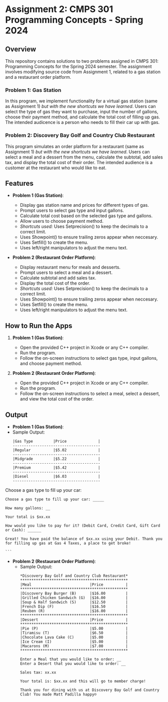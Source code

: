 # Assignment 2: CMPS 301 Programming Concepts - Spring 2024

## Overview
This repository contains solutions to two problems assigned in CMPS 301: Programming Concepts for the Spring 2024 semester. The assignment involves modifying source code from Assignment 1, related to a gas station and a restaurant order platform.

### Problem 1: Gas Station
In this program, we implement functionality for a virtual gas station (same as Assignment 1) *but with the new shortcuts we have learned*. Users can select the type of gas they want to purchase, input the number of gallons, choose their payment method, and calculate the total cost of filling up gas. The intended audicence is a person who needs to fill their car up with gas. 

### Problem 2: Discovery Bay Golf and Country Club Restaurant
This program simulates an order platform for a restaurant (same as Assignment 1) *but with the new shortcuts we have learned*. Users can select a meal and a dessert from the menu, calculate the subtotal, add sales tax, and display the total cost of their order. The intended audience is a customer at the restaurant who would like to eat.

## Features
- **Problem 1 (Gas Station)**:
  - Display gas station name and prices for different types of gas.
  - Prompt users to select gas type and input gallons.
  - Calculate total cost based on the selected gas type and gallons.
  - Allow users to choose payment method.
  - *Shortcuts used:* Uses Setprecision() to keep the decimals to a correct limit.
  - Uses Showpoint() to ensure trailing zeros appear when neccesary.
  - Uses Setfill() to create the menu.
  - Uses left/right manipulators to adjust the menu text.

- **Problem 2 (Restaurant Order Platform)**:
  - Display restaurant menu for meals and desserts.
  - Prompt users to select a meal and a dessert.
  - Calculate subtotal and add sales tax.
  - Display the total cost of the order.
  - *Shortcuts used:* Uses Setprecision() to keep the decimals to a correct limit.
  - Uses Showpoint() to ensure trailing zeros appear when neccesary.
  - Uses Setfill() to create the menu.
  - Uses left/right manipulators to adjust the menu text.

## How to Run the Apps
1. **Problem 1 (Gas Station)**:
   - Open the provided C++ project in Xcode or any C++ compiler.
   - Run the program.
   - Follow the on-screen instructions to select gas type, input gallons, and choose payment method.

2. **Problem 2 (Restaurant Order Platform)**:
   - Open the provided C++ project in Xcode or any C++ compiler.
   - Run the program.
   - Follow the on-screen instructions to select a meal, select a dessert, and view the total cost of the order.

## Output
- **Problem 1 (Gas Station)**:
- Sample Output:
    ```
    |Gas Type         |Price              |
    ---------------------------------------
    |Regular          |$5.02              |
    ---------------------------------------
    |Midgrade         |$5.22              |
    ---------------------------------------
    |Premium          |$5.42              |
    ---------------------------------------
    |Diesel           |$6.03              |
    ---------------------------------------

Choose a gas type to fill up your car: 

    Choose a gas type to fill up your car: _____

    How many gallons: __

    Your total is $xx.xx

    How would you like to pay for it? (Debit Card, Credit Card, Gift Card or Cash): ______

    Great! You have paid the balance of $xx.xx using your Debit. Thank you for filling up gas at Gas 4 Taxes, a place to get broke!
    
    ```

- **Problem 2 (Restaurant Order Platform)**:
  - Sample Output:
    ```
    *Discovery Bay Golf and Country Club Restaurant*
    ************************************************
    |Meal                          |Price          |
    ************************************************
    |Discovery Bay Burger (B)      |$16.00         |
    |Grilled Chicken Sandwich (G)  |$16.00         |
    |Soup & Half Sandwich (S)      |$12.50         |
    |French Dip (F)                |$16.50         |
    |Reuben (R)                    |$16.00         |
    ************************************************
    |Dessert                       |Price          |
    ************************************************
    |Pie (P)                       |$5.00          |
    |Tiramisu (T)                  |$6.50          |
    |Chocolate Lava Cake (C)       |$5.00          |
    |Ice Cream (I)                 |$5.00          |
    |Macarons (M)                  |$7.00          |
    ************************************************

    Enter a Meal that you would like to order: __
    Enter a Desert that you would like to order: __

    Sales tax: xx.xx

    Your total is: $xx.xx and this will go to member charge!

    Thank you for dining with us at Discovery Bay Golf and Country Club! You made Matt Padilla happy☺
    ```
